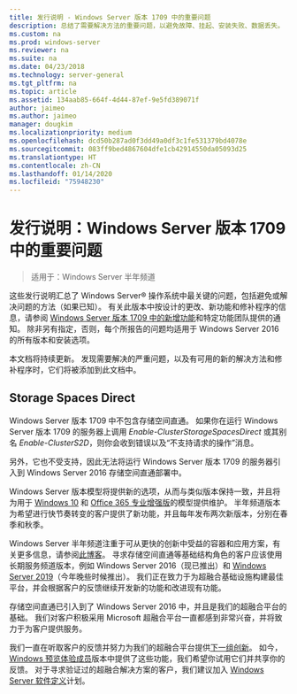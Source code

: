 ```yaml
---
title: 发行说明 - Windows Server 版本 1709 中的重要问题
description: 总结了需要解决方法的重要问题，以避免故障、挂起、安装失败、数据丢失。
ms.custom: na
ms.prod: windows-server
ms.reviewer: na
ms.suite: na
ms.date: 04/23/2018
ms.technology: server-general
ms.tgt_pltfrm: na
ms.topic: article
ms.assetid: 134aab85-664f-4d44-87ef-9e5fd389071f
author: jaimeo
ms.author: jaimeo
manager: dougkim
ms.localizationpriority: medium
ms.openlocfilehash: dcd50b287ad0f3dd49a0df3c1fe531379bd4078e
ms.sourcegitcommit: 083ff9bed4867604dfe1cb42914550da05093d25
ms.translationtype: HT
ms.contentlocale: zh-CN
ms.lasthandoff: 01/14/2020
ms.locfileid: "75948230"
---
```

# <a name="release-notes-important-issues-in-windows-server-version-1709"></a>发行说明：Windows Server 版本 1709 中的重要问题

>适用于：Windows Server 半年频道

这些发行说明汇总了 Windows Server&reg; 操作系统中最关键的问题，包括避免或解决问题的方法（如果已知）。 有关此版本中按设计的更改、新功能和修补程序的信息，请参阅 [Windows Server 版本 1709 中的新增功能](whats-new-in-windows-server-1709.md)和特定功能团队提供的通知。 除非另有指定，否则，每个所报告的问题均适用于 Windows Server 2016 的所有版本和安装选项。  

本文档将持续更新。 发现需要解决的严重问题，以及有可用的新的解决方法和修补程序时，它们将被添加到此文档中。  
  
## <a name="storage-spaces-direct"></a>Storage Spaces Direct
[comment]: # (ID：未知；提交者：stevenek；状态：已签收)  
Windows Server 版本 1709 中不包含存储空间直通。 如果你在运行 Windows Server 版本 1709 的服务器上调用 *Enable-ClusterStorageSpacesDirect* 或其别名 *Enable-ClusterS2D*，则你会收到错误以及“不支持请求的操作”消息。

另外，它也不受支持，因此无法将运行 Windows Server 版本 1709 的服务器引入到 Windows Server 2016 存储空间直通部署中。

Windows Server 版本模型将提供新的选项，从而与类似版本保持一致，并且将为用于 [Windows 10](https://docs.microsoft.com/windows/deployment/update/waas-overview) 和 [Office 365 专业增强版](https://support.office.com/article/Overview-of-the-upcoming-changes-to-Office-365-ProPlus-update-management-78b33779-9356-4cdf-9d2c-08350ef05cca?ui=en-US&rs=en-US&ad=US)的模型提供维护。 半年频道版本为希望进行快节奏转变的客户提供了新功能，并且每年发布两次新版本，分别在春季和秋季。

Windows Server 半年频道注重于可从更快的创新中受益的容器和应用方案，有关更多信息，请参阅[此博客](https://cloudblogs.microsoft.com/windowsserver/2018/03/29/windows-server-semi-annual-channel-update)。 寻求存储空间直通等基础结构角色的客户应该使用长期服务频道版本，例如 Windows Server 2016（现已推出）和 [Windows Server 2019](https://cloudblogs.microsoft.com/windowsserver/2018/03/20/introducing-windows-server-2019-now-available-in-preview)（今年晚些时候推出）。 我们正在致力于为超融合基础设施构建最佳平台，并会根据客户的反馈继续开发新的功能和改进现有功能。 

存储空间直通已引入到了 Windows Server 2016 中，并且是我们的超融合平台的基础。 我们对客户积极采用 Microsoft 超融合平台一直都感到非常兴奋，并将致力于为客户提供服务。

我们一直在听取客户的反馈并努力为我们的超融合平台提供[下一组创新](https://blogs.technet.microsoft.com/windowsserver/2017/09/07/sneak-peek-2-windows-server-version-1709-hyper-converged-infrastructure/)。 如今，[Windows 预览体验成员](https://insider.windows.com/for-business/)版本中提供了这些功能，我们希望你试用它们并共享你的反馈。 对于寻求验证过的超融合解决方案的客户，我们建议加入 [Windows Server 软件定义](https://microsoft.com/wssd)计划。
